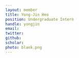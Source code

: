 ```yaml
---
layout: member
title: Yong-Jin Heo
position: Undergraduate Intern
handle: yongjin
email:
twitter:
github:
scholar: 
photo: blank.png
---
```


